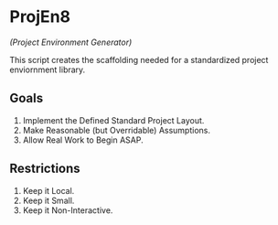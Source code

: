 # ProjEn8

*(Project Environment Generator)*

This script creates the scaffolding needed for a standardized project enviornment
library.

## Goals

1. Implement the Defined Standard Project Layout.
2. Make Reasonable (but Overridable) Assumptions.
3. Allow Real Work to Begin ASAP.

## Restrictions

1. Keep it Local.
2. Keep it Small.
3. Keep it Non-Interactive.
